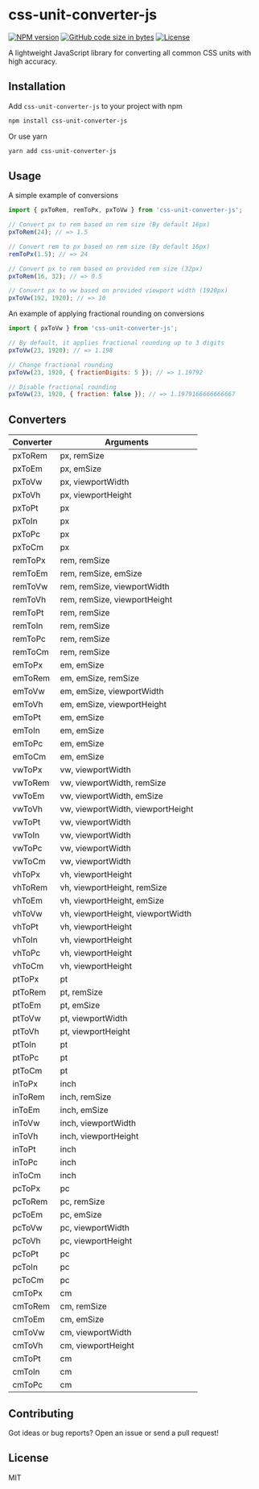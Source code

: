 # css-unit-converter-js

[![NPM version](https://img.shields.io/npm/v/css-unit-converter-js)](https://www.npmjs.com/package/css-unit-converter-js)
[![GitHub code size in bytes](https://img.shields.io/bundlephobia/min/css-unit-converter-js?style=flat)](https://www.npmjs.com/package/css-unit-converter-js)
[![License](https://img.shields.io/badge/license-MIT-blue.svg?style=flat)](https://github.com/ArthurArakelyan/css-unit-converter-js/blob/main/LICENSE)

A lightweight JavaScript library for converting all common CSS units with high accuracy.

## Installation

Add `css-unit-converter-js` to your project with npm

```bash
npm install css-unit-converter-js
```

Or use yarn

```bash
yarn add css-unit-converter-js
```

## Usage

A simple example of conversions

```js
import { pxToRem, remToPx, pxToVw } from 'css-unit-converter-js';

// Convert px to rem based on rem size (By default 16px)
pxToRem(24); // => 1.5

// Convert rem to px based on rem size (By default 16px)
remToPx(1.5); // => 24

// Convert px to rem based on provided rem size (32px)
pxToRem(16, 32); // => 0.5

// Convert px to vw based on provided viewport width (1920px)
pxToVw(192, 1920); // => 10
```

An example of applying fractional rounding on conversions

```js
import { pxToVw } from 'css-unit-converter-js';

// By default, it applies fractional rounding up to 3 digits
pxToVw(23, 1920); // => 1.198

// Change fractional rounding
pxToVw(23, 1920, { fractionDigits: 5 }); // => 1.19792

// Disable fractional rounding
pxToVw(23, 1920, { fraction: false }); // => 1.1979166666666667
```

## Converters

| Converter | Arguments                         |
|-----------|-----------------------------------|
| pxToRem   | px, remSize                       |
| pxToEm    | px, emSize                        |
| pxToVw    | px, viewportWidth                 |
| pxToVh    | px, viewportHeight                |
| pxToPt    | px                                |
| pxToIn    | px                                |
| pxToPc    | px                                |
| pxToCm    | px                                |
| remToPx   | rem, remSize                      |
| remToEm   | rem, remSize, emSize              |
| remToVw   | rem, remSize, viewportWidth       |
| remToVh   | rem, remSize, viewportHeight      |
| remToPt   | rem, remSize                      |
| remToIn   | rem, remSize                      |
| remToPc   | rem, remSize                      |
| remToCm   | rem, remSize                      |
| emToPx    | em, emSize                        |
| emToRem   | em, emSize, remSize               |
| emToVw    | em, emSize, viewportWidth         |
| emToVh    | em, emSize, viewportHeight        |
| emToPt    | em, emSize                        |
| emToIn    | em, emSize                        |
| emToPc    | em, emSize                        |
| emToCm    | em, emSize                        |
| vwToPx    | vw, viewportWidth                 |
| vwToRem   | vw, viewportWidth, remSize        |
| vwToEm    | vw, viewportWidth, emSize         |
| vwToVh    | vw, viewportWidth, viewportHeight |
| vwToPt    | vw, viewportWidth                 |
| vwToIn    | vw, viewportWidth                 |
| vwToPc    | vw, viewportWidth                 |
| vwToCm    | vw, viewportWidth                 |
| vhToPx    | vh, viewportHeight                |
| vhToRem   | vh, viewportHeight, remSize       |
| vhToEm    | vh, viewportHeight, emSize        |
| vhToVw    | vh, viewportHeight, viewportWidth |
| vhToPt    | vh, viewportHeight                |
| vhToIn    | vh, viewportHeight                |
| vhToPc    | vh, viewportHeight                |
| vhToCm    | vh, viewportHeight                |
| ptToPx    | pt                                |
| ptToRem   | pt, remSize                       |
| ptToEm    | pt, emSize                        |
| ptToVw    | pt, viewportWidth                 |
| ptToVh    | pt, viewportHeight                |
| ptToIn    | pt                                |
| ptToPc    | pt                                |
| ptToCm    | pt                                |
| inToPx    | inch                              |
| inToRem   | inch, remSize                     |
| inToEm    | inch, emSize                      |
| inToVw    | inch, viewportWidth               |
| inToVh    | inch, viewportHeight              |
| inToPt    | inch                              |
| inToPc    | inch                              |
| inToCm    | inch                              |
| pcToPx    | pc                                |
| pcToRem   | pc, remSize                       |
| pcToEm    | pc, emSize                        |
| pcToVw    | pc, viewportWidth                 |
| pcToVh    | pc, viewportHeight                |
| pcToPt    | pc                                |
| pcToIn    | pc                                |
| pcToCm    | pc                                |
| cmToPx    | cm                                |
| cmToRem   | cm, remSize                       |
| cmToEm    | cm, emSize                        |
| cmToVw    | cm, viewportWidth                 |
| cmToVh    | cm, viewportHeight                |
| cmToPt    | cm                                |
| cmToIn    | cm                                |
| cmToPc    | cm                                |

## Contributing

Got ideas or bug reports? Open an issue or send a pull request!

## License

MIT
